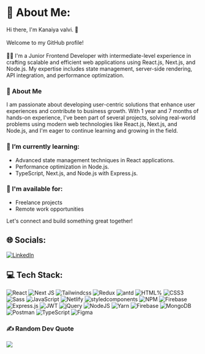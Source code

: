 # 💫 About Me:

Hi there, I'm Kanaiya valvi. 👋<br><br>
Welcome to my GitHub profile!<br><br>
👨‍💻  I'm a Junior Frontend Developer with intermediate-level experience in crafting scalable and efficient web applications using React.js, Next.js, and Node.js. My expertise includes state management, server-side rendering, API integration, and performance optimization.
### 🚀 About Me
I am passionate about developing user-centric solutions that enhance user experiences and contribute to business growth. With 1 year and 7 months of hands-on experience, I've been part of several projects, solving real-world problems using modern web technologies like React.js, Next.js, and Node.js, and I'm eager to continue learning and growing in the field.

### 🌱 I’m currently learning:
 - Advanced state management techniques in React applications.
 - Performance optimization in Node.js.
 - TypeScript, Next.js, and Node.js with Express.js.

### 📝 I'm available for:
- Freelance projects
- Remote work opportunities

Let's connect and build something great together!

## 🌐 Socials:

[![LinkedIn](https://img.shields.io/badge/LinkedIn-%230077B5.svg?logo=linkedin&logoColor=white)](https://linkedin.com/in/kanaiya-valvi/)

## 💻 Tech Stack:
![React](https://img.shields.io/badge/react-%2320232a.svg?style=for-the-badge&logo=react&logoColor=%2361DAFB) ![Next JS](https://img.shields.io/badge/Next-black?style=for-the-badge&logo=next.js&logoColor=white) ![Tailwindcss](https://img.shields.io/badge/tailwindcss%20-%20%230F172A?style=for-the-badge&logo=tailwindcss) ![Redux](https://img.shields.io/badge/redux-%23593d88.svg?style=for-the-badge&logo=redux&logoColor=white) ![antd](https://img.shields.io/badge/Antd%20-%231899FF?style=for-the-badge&logo=antdesign) ![HTML%](https://img.shields.io/badge/HTML5-%20%23404040?style=for-the-badge&logo=html5) ![CSS3](https://img.shields.io/badge/css3%20-%20%230763f7?style=for-the-badge&logo=css3) ![Sass](https://img.shields.io/badge/sass%20-%23BF4080?style=for-the-badge&logo=sass&logoColor=%23fff) ![JavaScript](https://img.shields.io/badge/javascript-%23323330.svg?style=for-the-badge&logo=javascript&logoColor=%23F7DF1E) ![Netlify](https://img.shields.io/badge/netlify-%23000000.svg?style=for-the-badge&logo=netlify&logoColor=#00C7B7) ![styledcomponents](https://img.shields.io/badge/styledcomponents%20-%20%231d4030?style=for-the-badge&logo=styledcomponents) ![NPM](https://img.shields.io/badge/NPM-%23CB3837.svg?style=for-the-badge&logo=npm&logoColor=white) ![Firebase](https://img.shields.io/badge/firebase-%23039BE5.svg?style=for-the-badge&logo=firebase) ![Express.js](https://img.shields.io/badge/express.js-%23404d59.svg?style=for-the-badge&logo=express&logoColor=%2361DAFB) ![JWT](https://img.shields.io/badge/JWT-black?style=for-the-badge&logo=JSON%20web%20tokens) ![jQuery](https://img.shields.io/badge/jquery-%230769AD.svg?style=for-the-badge&logo=jquery&logoColor=white) ![NodeJS](https://img.shields.io/badge/node.js-6DA55F?style=for-the-badge&logo=node.js&logoColor=white) ![Yarn](https://img.shields.io/badge/yarn-%232C8EBB.svg?style=for-the-badge&logo=yarn&logoColor=white) ![Firebase](https://img.shields.io/badge/Firebase-039BE5?style=for-the-badge&logo=Firebase&logoColor=white) ![MongoDB](https://img.shields.io/badge/MongoDB-%234ea94b.svg?style=for-the-badge&logo=mongodb&logoColor=white) ![Postman](https://img.shields.io/badge/Postman-FF6C37?style=for-the-badge&logo=postman&logoColor=white) ![TypeScript](https://img.shields.io/badge/typescript-%23007ACC.svg?style=for-the-badge&logo=typescript&logoColor=white) ![Figma](https://img.shields.io/badge/figma%20-%20%2369778B?style=for-the-badge&logo=figma)


### ✍️ Random Dev Quote

![](https://quotes-github-readme.vercel.app/api?type=horizontal&theme=radical)
